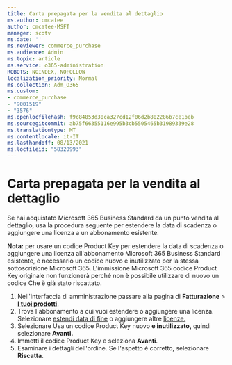 ```yaml
---
title: Carta prepagata per la vendita al dettaglio
ms.author: cmcatee
author: cmcatee-MSFT
manager: scotv
ms.date: ''
ms.reviewer: commerce_purchase
ms.audience: Admin
ms.topic: article
ms.service: o365-administration
ROBOTS: NOINDEX, NOFOLLOW
localization_priority: Normal
ms.collection: Adm_O365
ms.custom:
- commerce_purchase
- "9001519"
- "3576"
ms.openlocfilehash: f9c84853d30ca327cd12f06d2b802286b7ce1beb
ms.sourcegitcommit: ab75f66355116e995b3cb5505465b31989339e28
ms.translationtype: MT
ms.contentlocale: it-IT
ms.lasthandoff: 08/13/2021
ms.locfileid: "58320993"
---
```

# <a name="retail-prepaid-card"></a>Carta prepagata per la vendita al dettaglio

Se hai acquistato Microsoft 365 Business Standard da un punto vendita al dettaglio, usa la procedura seguente per estendere la data di scadenza o aggiungere una licenza a un abbonamento esistente.

**Nota:** per usare un codice Product Key per estendere la data di scadenza o aggiungere una licenza all'abbonamento Microsoft 365 Business Standard esistente, è necessario un codice nuovo e inutilizzato per la stessa sottoscrizione Microsoft 365. L'immissione Microsoft 365 codice Product Key originale non funzionerà perché non è possibile utilizzare di nuovo un codice Che è già stato riscattato.

1. Nell'interfaccia di amministrazione passare alla pagina di **Fatturazione** > **[I tuoi prodotti](https://go.microsoft.com/fwlink/p/?linkid=842054)**.
2. Trova l'abbonamento a cui vuoi estendere o aggiungere una licenza. Selezionare [estendi data di fine](https://go.microsoft.com/fwlink/p/?linkid=842054) o aggiungere altre [licenze.](https://go.microsoft.com/fwlink/p/?linkid=842054)
3. Selezionare Usa un codice Product Key nuovo **e inutilizzato,** quindi selezionare **Avanti.**
4. Immetti il codice Product Key e seleziona **Avanti**.
5. Esaminare i dettagli dell'ordine. Se l'aspetto è corretto, selezionare **Riscatta**.